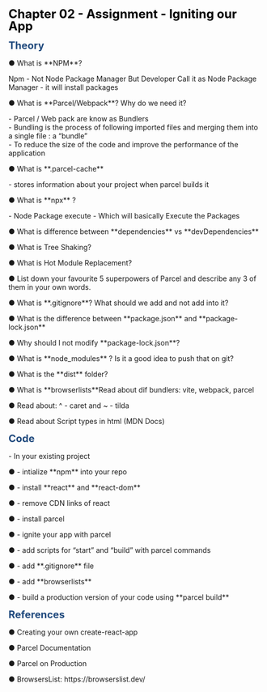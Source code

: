 <div class="redactor-styles" id="learnyst-content">
   <p><strong><span style="font-size: 24px;"><span style="color: rgb(0, 0, 0);"><span style="line-height: 1em;">Chapter 02 - Assignment - Igniting our App</span></span></span></strong></p>
  
   <p><span style="font-size: 20px; color: rgb(31, 73, 125);"><strong>Theory</strong></span>&nbsp;</p> 
   <p>● What is **NPM**?</p> 
   Npm - Not Node Package Manager But Developer Call it as Node Package Manager 
   - it will install packages 
   <p></p>
   <p>● What is **Parcel/Webpack**? Why do we need it?</p> 
   - Parcel / Web pack are know as Bundlers <br/>
   - Bundling is the process of following imported files and merging them into a single file : a “bundle” <br/>
   - To reduce the size of the code and improve the performance of the application
   <p></p>
   
   
   <p>● What is **.parcel-cache**</p>
   - stores information about your project when parcel builds it <br/>
   <p></p>
   <p>● What is **npx** ?</p> 
   - Node Package execute 
   - Which will basically Execute the Packages 
   
   <p></p>
   <p>● What is difference between **dependencies** vs **devDependencies**</p> 
   <p>● What is Tree Shaking?</p> 
   <p>● What is Hot Module Replacement?</p> 
   <p>● List down your favourite 5 superpowers of Parcel and describe any 3 of them in your own words.</p> 
   <p>● What is **.gitignore**? What should we add and not add into it?</p> 
   <p>● What is the difference between **package.json** and **package-lock.json**</p> 
   <p>● Why should I not modify **package-lock.json**?</p> 
   <p>● What is **node_modules** ? Is it a good idea to push that on git?</p> 
   <p>● What is the **dist** folder?</p> 
   <p>● What is **browserlists**Read about dif bundlers: vite, webpack, parcel</p> 
   <p>● Read about: ^ - caret and ~ - tilda</p> 
   <p>● Read about Script types in html (MDN Docs)</p>
   <p></p> 
   
   <p><strong><span style="color: rgb(31, 73, 125); font-size: 20px;">Code</span></strong></p> 
   <p>- In your existing project</p> 
   <p>● - intialize **npm** into your repo</p> 
   <p>● - install **react** and **react-dom**</p> 
   <p>● - remove CDN links of react</p> 
   <p>● - install parcel</p> 
   <p>● - ignite your app with parcel</p> 
   <p>● - add scripts for “start” and “build” with parcel commands</p> 
   <p>● - add **.gitignore** file</p> 
   <p>● - add **browserlists**</p> 
   <p>● - build a production version of your code using **parcel build**</p>
   <p></p> 
   <p><span style="font-size: 20px; color: rgb(31, 73, 125);"><strong>References</strong></span></p> 
   <p>● Creating your own create-react-app</p> 
   <p>● Parcel Documentation</p> 
   <p>● Parcel on Production</p> 
   <p>● BrowsersList: https://browserslist.dev/</p>
  </div>